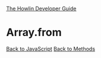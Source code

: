 [The Howlin Developer Guide](/index.md)



Array.from
==========

[Back to JavaScript](../index.md)
[Back to Methods](../methods.md)



